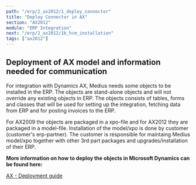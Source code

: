 ```yaml
---
path: "/erp/2_ax2012/1_deploy_connector"
title: "Deploy Connector in AX"
section: "AX2012"
module: "ERP Integration"
next: "/erp/2_ax2012/1b_hcm_installation"
tags: ["ax2012"]
---
```

## Deployment of AX model and information needed for communication ##
For integration with Dynamics AX, Medius needs some objects to be installed in the ERP. The objects are stand-alone objects and will not override any existing objects in ERP. The objects consists of tables, forms and classes that will be used for setting up the integration, fetching data from ERP and for posting invoices to the ERP.

For AX2009 the objects are packaged in a xpo-file and for AX2012 they are packaged in a model-file.
Installation of the model/xpo is done by customer (customer's erp-partner). The customer is responsible for maintaing Medius model/xpo together with other 3rd part packages and upgrades/installation of their ERP.

**More information on how to deploy the objects in Microsoft Dynamics can be found here:** 

[AX - Deployment guide](https://success.mediusflow.com/documentation/cts-documentation/On-Premise-Connectors/AX/AX_technical/AX_deploymentguide/)
